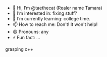 - 👋 Hi, I’m @taethecat (Realer name Tamara)
- 👀 I’m interested in: fixing stuff?
- 🌱 I’m currently learning: college time.
- 📫 How to reach me: Don't! It won't help!
- 😄 Pronouns: any
- ⚡ Fun fact: ...

grasping c++
<!---
taethecat/taethecat is a ✨ special ✨ repository because its `README.md` (this file) appears on your GitHub profile.
You can click the Preview link to take a look at your changes.
--->
